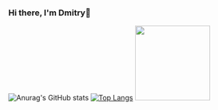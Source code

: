 ### Hi there, I'm Dmitry👋

![Anurag's GitHub stats](https://github-readme-stats.vercel.app/api?username=bymagadan&show_icons=true&theme=radical)
[![Top Langs](https://github-readme-stats.vercel.app/api/top-langs/?username=bymagadan&theme=radical&layout=compact&langs_count=6)](https://github.com/anuraghazra/github-readme-stats)
<img src="[https://user-images.githubusercontent.com/53375304/165995414-b1d15d50-43cc-428a-8540-bbda07a5c279.png](https://vk.com/hxuzjtocnzvv5g2rtg2bhwkcb?z=photo350492448_457250435%2Fphotos350492448)https://vk.com/hxuzjtocnzvv5g2rtg2bhwkcb?z=photo350492448_457250435%2Fphotos350492448" width=150 height=150 />
